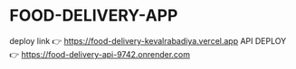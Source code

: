 # FOOD-DELIVERY-APP

deploy link 👉 https://food-delivery-kevalrabadiya.vercel.app
API DEPLOY  👉 https://food-delivery-api-9742.onrender.com 

